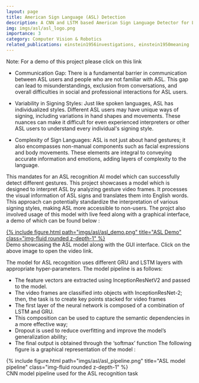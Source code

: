 ```yaml
---
layout: page
title: American Sign Language (ASL) Detection
description: A CNN and LSTM based American Sign Language Detector for Letters from video feeds
img: imgs/asl/asl_logo.png
importance: 3
category: Computer Vision & Robotics
related_publications: einstein1956investigations, einstein1950meaning
---
```


Note: For a demo of this project please click on this link

- Communication Gap: There is a fundamental barrier in communication between ASL users and people who are not familiar with ASL. This gap can lead to misunderstandings, exclusion from conversations, and overall difficulties in social and professional interactions for ASL users.

- Variability in Signing Styles: Just like spoken languages, ASL has individualized styles. Different ASL users may have unique ways of signing, including variations in hand shapes and movements. These nuances can make it difficult for even experienced interpreters or other ASL users to understand every individual's signing style.

- Complexity of Sign Languages: ASL is not just about hand gestures; it also encompasses non-manual components such as facial expressions and body movements. These elements are integral to conveying accurate information and emotions, adding layers of complexity to the language.

This mandates for an ASL recognition AI model which can successfully detect different gestures. This project showcases a model which is designed to interpret ASL by analyzing gesture video frames. It processes the visual information of ASL signs and translates them into English words. This approach can potentially standardize the interpretation of various signing styles, making ASL more accessible to non-users. The projct also involved usage of this model with live feed along with a graphical interface, a demo of which can be found below :


<div class="row justify-content-center">
    <div class="col-sm-auto mt-3 mt-md-0 text-center">
        <a href="https://drive.google.com/file/d/1v7pSkC9YUxCdeBODcFnZoVWaNTfSUju-/view?resourcekey">
            {% include figure.html path="imgs/asl/asl_demo.png" title="ASL Demo" class="img-fluid rounded z-depth-1" %}
        </a>
    </div>
</div>

<div class="caption">
    Demo showcasing the ASL model along with the GUI interface. Click on the above image to open the video link.
</div>

The model for ASL recognition uses different GRU and LSTM layers with appropriate hyper-parameters. The model pipeline is as follows:
- The feature vectors are extracted using InceptionResNetV2 and passed to the model.
- The video frames are classified into objects with InceptionResNet-2; then, the task is to create key points stacked for video frames
- The first layer of the neural network is composed of a combination of LSTM and GRU. 
- This composition can be used to capture the semantic dependencies in a more effective way;
- Dropout is used to reduce overfitting and improve the model’s generalization ability;
- The final output is obtained through the ‘softmax’ function
The following figure is a graphical representation of the model :

<div class="row justify-content-center">
    <div class="col-sm-auto mt-3 mt-md-0 text-center">
        {% include figure.html path="imgs/asl/asl_pipeline.png" title="ASL model pipeline" class="img-fluid rounded z-depth-1" %}
    </div>
</div>
<div class="caption">
    CNN model pipeline used for the ASL recognition task
</div>

